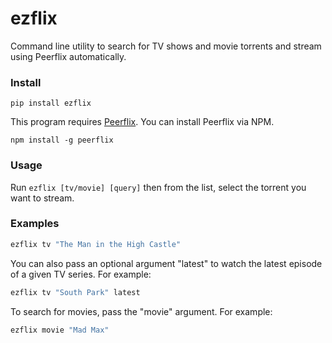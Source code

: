 # ezflix

Command line utility to search for TV shows and movie torrents and stream using Peerflix automatically.

### Install 

```
pip install ezflix
```

This program requires [Peerflix](https://github.com/mafintosh/peerflix). You can install Peerflix via NPM.

```
npm install -g peerflix
```

### Usage

Run ```ezflix [tv/movie] [query]``` then from the list, select the torrent you want to stream. 

### Examples

```bash
ezflix tv "The Man in the High Castle"
```

You can also pass an optional argument "latest" to watch the latest episode of a given TV series. For example:

```bash
ezflix tv "South Park" latest
```

To search for movies, pass the "movie" argument. For example:

```bash
ezflix movie "Mad Max"
```
